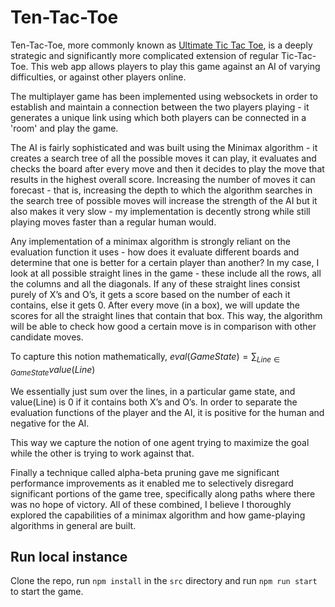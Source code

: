 # Ten-Tac-Toe

Ten-Tac-Toe, more commonly known as [Ultimate Tic Tac Toe](https://en.wikipedia.org/wiki/Ultimate_tic-tac-toe), is a deeply strategic and significantly more complicated extension of regular Tic-Tac-Toe. This web app allows players to play this game against an AI of varying difficulties, or against other players online. 

The multiplayer game has been implemented using websockets in order to establish and maintain a connection between the two players playing - it generates a unique link using which both players can be connected in a 'room' and play the game.

The AI is fairly sophisticated and was built using the Minimax algorithm - it creates a search tree of all the possible moves it can play, it evaluates and checks the board after every move and then it decides to play the move that results in the highest overall score. Increasing the number of moves it can forecast - that is, increasing the depth to which the algorithm searches in the search tree of possible moves will increase the strength of the AI but it also makes it very slow - my implementation is decently strong while still playing moves faster than a regular human would.

Any implementation of a minimax algorithm is strongly reliant on the evaluation function it uses - how does it evaluate different boards and determine that one is better for a certain player than another? In my case, I look at all possible straight lines in the game - these include all the rows, all the columns and all the diagonals. If any of these straight lines consist purely of X’s and O’s, it gets a score based on the number of each it contains, else it gets 0. After every move (in a box), we will update the scores for all the straight lines that contain that box. This way, the algorithm will be able to check how good a certain move is in comparison with other candidate moves.

To capture this notion mathematically,
$eval(GameState) = \sum_{Line \in GameState}{value(Line)}$

We essentially just sum over the lines, in a particular game state, and value(Line) is 0 if it contains both X’s and O’s. In order to separate the evaluation functions of the player and the AI, it is positive for the human and negative for the AI.

This way we capture the notion of one agent trying to maximize the goal while the other is trying to work against that.

Finally a technique called alpha-beta pruning gave me significant performance improvements as it enabled me to selectively disregard significant portions of the game tree, specifically along paths where there was no hope of victory. All of these combined, I believe I thoroughly explored the capabilities of a minimax algorithm and how game-playing algorithms in general are built.

## Run local instance

Clone the repo, run `npm install` in the `src` directory and run `npm run start` to start the game.